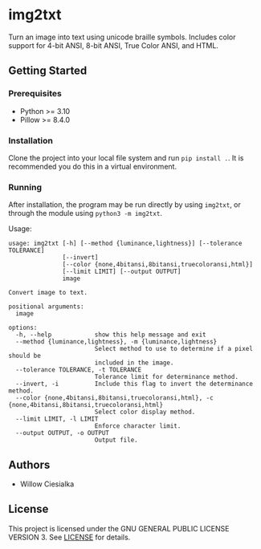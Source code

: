 # img2txt

Turn an image into text using unicode braille symbols. Includes color support for 4-bit ANSI, 8-bit ANSI, True Color ANSI, and HTML.

## Getting Started

### Prerequisites

- Python >= 3.10
- Pillow >= 8.4.0

### Installation

Clone the project into your local file system and run `pip install .`. It is recommended you do this in a virtual environment.

### Running

After installation, the program may be run directly by using `img2txt`, or through the module using `python3 -m img2txt`.

Usage:
```
usage: img2txt [-h] [--method {luminance,lightness}] [--tolerance TOLERANCE]
               [--invert]
               [--color {none,4bitansi,8bitansi,truecoloransi,html}]
               [--limit LIMIT] [--output OUTPUT]
               image

Convert image to text.

positional arguments:
  image

options:
  -h, --help            show this help message and exit
  --method {luminance,lightness}, -m {luminance,lightness}
                        Select method to use to determine if a pixel should be
                        included in the image.
  --tolerance TOLERANCE, -t TOLERANCE
                        Tolerance limit for determinance method.
  --invert, -i          Include this flag to invert the determinance method.
  --color {none,4bitansi,8bitansi,truecoloransi,html}, -c {none,4bitansi,8bitansi,truecoloransi,html}
                        Select color display method.
  --limit LIMIT, -l LIMIT
                        Enforce character limit.
  --output OUTPUT, -o OUTPUT
                        Output file.

```

## Authors

- Willow Ciesialka

## License

This project is licensed under the GNU GENERAL PUBLIC LICENSE VERSION 3. See [LICENSE](LICENSE) for details.
